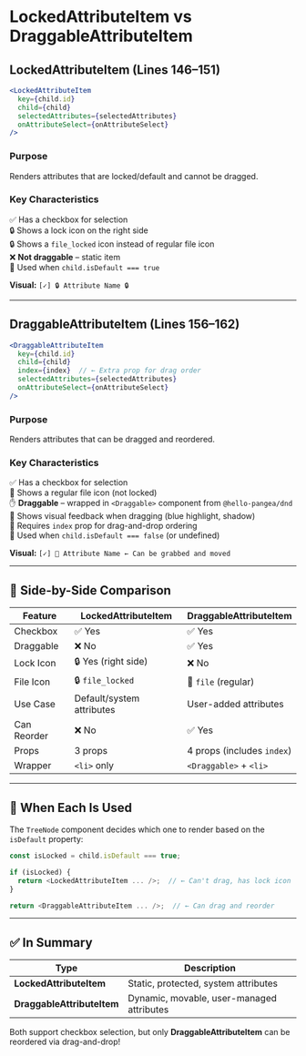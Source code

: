 # LockedAttributeItem vs DraggableAttributeItem

## LockedAttributeItem (Lines 146–151)
```jsx
<LockedAttributeItem
  key={child.id}
  child={child}
  selectedAttributes={selectedAttributes}
  onAttributeSelect={onAttributeSelect}
/>
```

### Purpose
Renders attributes that are locked/default and cannot be dragged.

### Key Characteristics
✅ Has a checkbox for selection  
🔒 Shows a lock icon on the right side  
🔒 Shows a `file_locked` icon instead of regular file icon  
❌ **Not draggable** – static item  
📌 Used when `child.isDefault === true`  

**Visual:** `[✓] 🔒 Attribute Name 🔒`

---

## DraggableAttributeItem (Lines 156–162)
```jsx
<DraggableAttributeItem
  key={child.id}
  child={child}
  index={index}  // ← Extra prop for drag order
  selectedAttributes={selectedAttributes}
  onAttributeSelect={onAttributeSelect}
/>
```

### Purpose
Renders attributes that can be dragged and reordered.

### Key Characteristics
✅ Has a checkbox for selection  
📄 Shows a regular file icon (not locked)  
✋ **Draggable** – wrapped in `<Draggable>` component from `@hello-pangea/dnd`  
🎨 Shows visual feedback when dragging (blue highlight, shadow)  
🔢 Requires `index` prop for drag-and-drop ordering  
📌 Used when `child.isDefault === false` (or undefined)  

**Visual:** `[✓] 📄 Attribute Name ← Can be grabbed and moved`

---

## 🧩 Side-by-Side Comparison

| Feature | LockedAttributeItem | DraggableAttributeItem |
|----------|--------------------|------------------------|
| Checkbox | ✅ Yes | ✅ Yes |
| Draggable | ❌ No | ✅ Yes |
| Lock Icon | 🔒 Yes (right side) | ❌ No |
| File Icon | 🔒 `file_locked` | 📄 `file` (regular) |
| Use Case | Default/system attributes | User-added attributes |
| Can Reorder | ❌ No | ✅ Yes |
| Props | 3 props | 4 props (includes `index`) |
| Wrapper | `<li>` only | `<Draggable>` + `<li>` |

---

## 🧠 When Each Is Used

The `TreeNode` component decides which one to render based on the `isDefault` property:

```js
const isLocked = child.isDefault === true;

if (isLocked) {
  return <LockedAttributeItem ... />;  // ← Can't drag, has lock icon
}

return <DraggableAttributeItem ... />;  // ← Can drag and reorder
```

---

## ✅ In Summary

| Type | Description |
|------|--------------|
| **LockedAttributeItem** | Static, protected, system attributes |
| **DraggableAttributeItem** | Dynamic, movable, user-managed attributes |

Both support checkbox selection, but only **DraggableAttributeItem** can be reordered via drag-and-drop!
